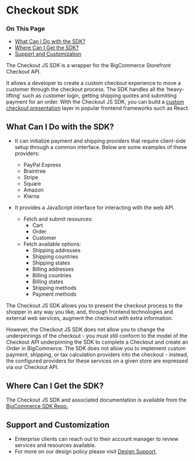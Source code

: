 <h1> Checkout SDK </h1>
<div class="otp" id="no-index">
	<h3> On This Page </h3>
	<ul>
		<li><a href="#checkout-sdk_what-can-i-do"> What Can I Do with the SDK?</a></li>
		<li><a href="#checkout-sdk_where-to-get">Where Can I Get the SDK?
</a></li>
    <li><a href="#checkout-sdk_support-customization">Support and Customization
</a></li>
	</ul>
</div>

The Checkout JS SDK is a wrapper for the BigCommerce Storefront Checkout API.

It allows a developer to create a custom checkout experience to move a customer through the checkout process.
The SDK handles all the ‘heavy-lifting’ such as customer login, getting shipping quotes and submitting payment for an order.
With the Checkout JS SDK, you can build a [custom checkout presentation](https://github.com/bigcommerce/checkout-sdk-js-example) layer in popular frontend frameworks such as React.



<a href='#checkout-sdk_what-can-i-do' aria-hidden='true' class='block-anchor'  id='checkout-sdk_what-can-i-do'></a>

## What Can I Do with the SDK?

-   It can initialize payment and shipping providers that require client-side setup through a common interface. Below are some examples of these providers:
    
    -   PayPal Express
    -   Braintree
    -   Stripe 
    -   Square
    -   Amazon
    -   Klarna
  
-   It provides a JavaScript interface for interacting with the web API.
    -   Fetch and submit resources:
        -   Cart
        -   Order
        -   Customer
    -   Fetch available options:
        -   Shipping addresses
        -   Shipping countries
        -   Shipping states
        -   Billing addresses
        -   Billing countries
        -   Billing states
        -   Shipping methods
        -   Payment methods
 
The Checkout JS SDK allows you to present the checkout process to the shopper in any way you like, and, through frontend technologies and external web services, augment the checkout with extra information. 

However, the Checkout JS SDK does not allow you to change the underpinnings of the checkout - you must still conform to the model of the Checkout API underpinning the SDK to complete a Checkout and create an Order in BigCommerce. 
The SDK does not allow you to implement custom payment, shipping, or tax calculation providers into the checkout - instead, the configured providers for these services on a given store are expressed via our Checkout API.



<a href='#checkout-sdk_where-to-get' aria-hidden='true' class='block-anchor'  id='checkout-sdk_where-to-get'></a>

## Where Can I Get the SDK?
The Checkout JS SDK and associated documentation is available from the [BigCommerce SDK Repo.]( https://github.com/bigcommerce/checkout-sdk-js)



<a href='#checkout-sdk_support-customization' aria-hidden='true' class='block-anchor'  id='checkout-sdk_support-customization'></a>

## Support and Customization
- Enterprise clients can reach out to their account manager to review services and resources available.
- For more on our design policy please visit [Design Support](https://forum.bigcommerce.com/s/article/BigCommerce-Design-Policy#support).

